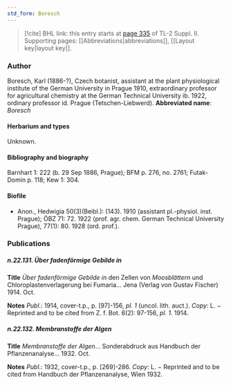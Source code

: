 ```yaml
---
std_form: Boresch
---
```


> [!cite] BHL link: this entry starts at [page 335](https://www.biodiversitylibrary.org/page/33265532) of TL-2 Suppl. II.
> Supporting pages: [[Abbreviations|abbreviations]], [[Layout key|layout key]].

### Author

Boresch, Karl (1886-?), Czech botanist, assistant at the plant physiological institute of the German University in Prague 1910, extraordinary professor for agricultural chemistry at the German Technical University ib. 1922, ordinary professor id. Prague (Tetschen-Liebwerd). 
**Abbreviated name**: *Boresch*

#### Herbarium and types

Unknown.

#### Bibliography and biography

Barnhart 1: 222 (b. 29 Sep 1886, Prague); BFM p. 276, no. 2761; Futak-Domin p. 118; Kew 1: 304.

#### Biofile

- Anon., Hedwigia 50(3)(Beibl.): (143). 1910 (assistant pl.-physiol. inst. Prague); ÖBZ 71: 72. 1922 (prof. agr. chem. German Technical University Prague), 77(1): 80. 1928 (ord. prof.).

### Publications

##### n.22.131. Über fadenförmige Gebilde in

**Title**
*Über fadenförmige Gebilde in* den Zellen von *Moosblättern* und Chloroplastenverlagerung bei Fumaria... Jena (Verlag von Gustav Fischer) 1914. Oct.

**Notes**
*Publ*.: 1914, cover-t.p., p. \[97\]-156, *pl. 1* (uncol. lith. auct.). *Copy*: L. − Reprinted and to be cited from Z. f. Bot. 6(2): 97-156, *pl. 1.* 1914.

##### n.22.132. Membranstoffe der Algen

**Title**
*Membranstoffe der Algen*... Sonderabdruck aus Handbuch der Pflanzenanalyse... 1932. Oct.

**Notes**
*Publ*.: 1932, cover-t.p., p. \[269\]-286. *Copy*: L. − Reprinted and to be cited from Handbuch der Pflanzenanalyse, Wien 1932.

